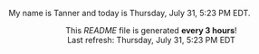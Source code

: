 My name is Tanner and today is Thursday, July 31, 5:23 PM EDT.

<p align="center">This <i>README</i> file is generated <b>every 3 hours</b>!</br>Last refresh: Thursday, July 31, 5:23 PM EDT<br /></p>
